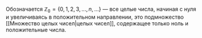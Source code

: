 Обозначается $\mathbb{Z_0} = \{0, 1, 2, 3, ..., n, ...\}$ — все целые числа, начиная с нуля и увеличиваясь в положительном направлении, это подмножество [[Множество целых чисел|целых чисел]], содержащее только ноль и положительные числа.